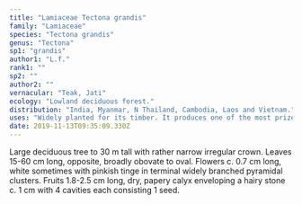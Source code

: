 ```yaml
---
title: "Lamiaceae Tectona grandis"
family: "Lamiaceae"
species: "Tectona grandis"
genus: "Tectona"
sp1: "grandis"
author1: "L.f."
rank1: ""
sp2: ""
author2: ""
vernacular: "Teak, Jati"
ecology: "Lowland deciduous forest."
distribution: "India, Myanmar, N Thailand, Cambodia, Laos and Vietnam."
uses: "Widely planted for its timber. It produces one of the most prized timber in SE Asia."
date: 2019-11-13T09:35:09.330Z
---
```

Large deciduous tree to 30 m tall with rather narrow irregular crown. Leaves 15-60 cm long, opposite, broadly obovate to oval. Flowers c. 0.7 cm long, white sometimes with pinkish tinge in terminal widely branched pyramidal clusters. Fruits 1.8-2.5 cm long, dry, papery calyx enveloping a hairy stone c. 1 cm with 4 cavities each consisting 1 seed.